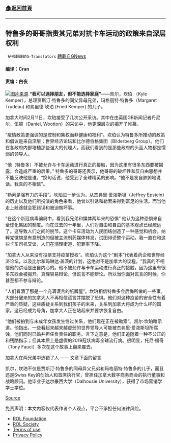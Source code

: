 ###  [:house:返回首頁](https://github.com/ourhimalayas/txt)
---


## 特鲁多的哥哥指责其兄弟对抗卡车运动的政策来自深层权利
` 秘密翻譯組G-Translators` [轉載自GNews](https://gnews.org/zh-hans/1991771/)

#### 编译：Cran

#### 责编：白夜
![](https://assets.gnews.org/wp-content/uploads/2022/02/16446111291.png)[图片来源](http://facebook)
**“我可以选择朋友，但不能选择家庭”**——凯尔，坎珀 （Kyle Kemper），总理贾斯汀·特鲁多的同父异母兄弟，玛格丽特·特鲁多（Margaret Trudeau) 和弗里德·坎珀 (Fried Kemper) 的儿子。

加拿大时间2月11日，坎珀接受了几次公开采访。其中在由英国GB新闻记者丹尼尔，伍顿（Daniel, Wootton）的采访中，他更深层次的揭开了帷幕。

“疫情政策更强调的是控制和集权而非健康和福利”。坎珀认为特鲁多所推动的政策和倡议是来自深层；世界经济论坛和比尔德伯格集团（Bilderberg Group）。他们在各政府内部培植那些强大的代理人，而我们看到的是那些政府的头面人物都是懦弱的领导人。

“他（特鲁多）不被允许与卡车运动进行真正的接触，因为这里有很多东西要被揭露，会造成严重的后果。” 特鲁多的哥哥还表示，他哥哥的破坏性和反自由思想并不能反映他是谁。“换句话说，他受到了全球精英的影响。“他不是发自肺腑地说话。我真的不相信”。

“勒索是强有力的手段”。坎珀进一步认为，从杰弗里·爱泼斯坦（Jeffrey Epstein）的历史以及他们所扮演的角色来看，他曾以引诱和勒索来得到富足的生活。而当他走上歧途就会犯错误和被迫做坏事。

“在这个新冠病毒骗局中，看到我兄弟和媒体两年来的恐惧” 他认为这种恐惧来自全球化集团的制度。而在过去的十年里，人们对自由和自由的基本观点已经疏远了。这导致人们之间的脱节。这个卡车活动为人民团结创造了一种感觉和机会。纳粹党徽旗是有意制造的但被主流制药媒体转发，试图诽谤整个运动。我一直在和这些卡车司机交谈，人们在清理街道，犯罪率下降。

“加拿大人从来没有投票支持疫苗授权”。坎珀认为这个“剧本”代表着药企和世界经济论坛，以及比尔和玛琳达·盖茨的计划，这绝对不是加拿大的议程。“我真的不相信他的讲话是出自内心的。他不被允许与卡车运动进行真正的接触，因为这里有很多东西会被揭开。真理容易辩论，但谎言不能辩论。所以当你面对谎言的时候，你甚至都不参与辩论。

“人们看清了那是一个充满谎言的纸牌屋”。坎珀相信特鲁多会后悔所做的一些事。大部分醒来的加拿大人不再相信谎言并摆脱了恐惧。他们对这种疫苗的安全性有着严重的质疑，这些质疑关系到我们孩子的未来，关系到加拿大将成为什么样的国家。这已经成为号角，加拿大人正在站起来并要求恢复自由。

“他们被拍到与未成年女孩发生性过关系，他们现在正在被勒索“。凯尔·坎珀暗示道。他指出，一些看起来越来越虚弱的世界领导人可能被杰弗里·爱泼斯坦所腐蚀，他们同时已婚并担任负责任的职务。言下之意是，他们正追随着一种不公正的和残酷指示；但其本质上是虚假的2019冠状病毒全球流行病。很明显，托尼·福奇（Tony Fauci）多次在这个故事上翻来覆去。

加拿大在两兄弟中选错了人 —— 文章下面的留言

凯尔，坎珀不仅是贾斯汀·特鲁多的同母异父兄弟和玛格丽特·特鲁多的儿子，而且还是Swiss Key的创始人和首席执行官，曾担任加拿大数字商务商会的执行董事和战略顾问。他毕业于达尔豪西大学（Dalhousie University），获得了市场营销学学士学位。

[Source](https://www.extremelyamerican.com/post/justin-trudeau-s-half-brother-kyle-kemper-provides-context-behind-trudeau-s-failure-7-corruption)

 

免责声明：本文内容仅代表作者个人观点，平台不承担任何法律风险。

- [ROL Foundation](https://rolfoundation.org/)
- [ROL Society](https://rolsociety.org/)
- [Terms of use](https://gnews.org/terms-of-use-3/)
- [Privacy Policy](https://gnews.org/privacy-policy/)
